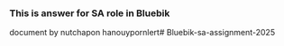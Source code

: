 ### This is answer for SA role in Bluebik

document by nutchapon hanouypornlert# Bluebik-sa-assignment-2025
